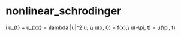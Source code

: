 # nonlinear_schrodinger
<p>
i u_{t} + u_{xx} = \lambda |u|^2 u; \\
    u(x, 0) = f(x),\ u(-\pi, t) = u(\pi, t) 
    </p>
